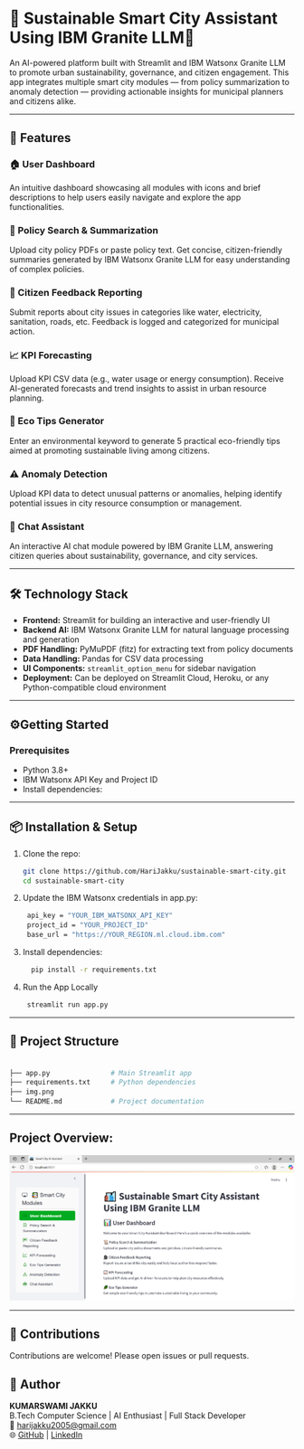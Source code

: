 # 🌆 Sustainable Smart City Assistant Using IBM Granite LLM🤖


An AI-powered platform built with Streamlit and IBM Watsonx Granite LLM to promote urban sustainability, governance, and citizen engagement. This app integrates multiple smart city modules — from policy summarization to anomaly detection — providing actionable insights for municipal planners and citizens alike.

---

## 🚀 Features

### 🏠 User Dashboard  
An intuitive dashboard showcasing all modules with icons and brief descriptions to help users easily navigate and explore the app functionalities.

### 📜 Policy Search & Summarization  
Upload city policy PDFs or paste policy text. Get concise, citizen-friendly summaries generated by IBM Watsonx Granite LLM for easy understanding of complex policies.

### 📣 Citizen Feedback Reporting  
Submit reports about city issues in categories like water, electricity, sanitation, roads, etc. Feedback is logged and categorized for municipal action.

### 📈 KPI Forecasting  
Upload KPI CSV data (e.g., water usage or energy consumption). Receive AI-generated forecasts and trend insights to assist in urban resource planning.

### 🌿 Eco Tips Generator  
Enter an environmental keyword to generate 5 practical eco-friendly tips aimed at promoting sustainable living among citizens.

### ⚠️ Anomaly Detection  
Upload KPI data to detect unusual patterns or anomalies, helping identify potential issues in city resource consumption or management.

### 💬 Chat Assistant  
An interactive AI chat module powered by IBM Granite LLM, answering citizen queries about sustainability, governance, and city services.

---

## 🛠️ Technology Stack

- **Frontend:** Streamlit for building an interactive and user-friendly UI  
- **Backend AI:** IBM Watsonx Granite LLM for natural language processing and generation  
- **PDF Handling:** PyMuPDF (fitz) for extracting text from policy documents  
- **Data Handling:** Pandas for CSV data processing  
- **UI Components:** `streamlit_option_menu` for sidebar navigation  
- **Deployment:** Can be deployed on Streamlit Cloud, Heroku, or any Python-compatible cloud environment

---

## ⚙️Getting Started

### Prerequisites

- Python 3.8+  
- IBM Watsonx API Key and Project ID  
- Install dependencies:

---

## 📦 Installation & Setup

1. Clone the repo:
   ```bash
   git clone https://github.com/HariJakku/sustainable-smart-city.git
   cd sustainable-smart-city
   ```
2. Update the IBM Watsonx credentials in app.py:
   ```bash
    api_key = "YOUR_IBM_WATSONX_API_KEY"
    project_id = "YOUR_PROJECT_ID"
    base_url = "https://YOUR_REGION.ml.cloud.ibm.com"
   ```
3. Install dependencies:
   ```bash
     pip install -r requirements.txt
   ```
4. Run the App Locally
   ```bash
    streamlit run app.py
   ```
---
## 📂 Project Structure

```bash

├── app.py               # Main Streamlit app
├── requirements.txt     # Python dependencies
├── img.png  
└── README.md            # Project documentation
```
---
## Project Overview: 

![DashBoard](img.PNG)

---

## 🤝 Contributions
Contributions are welcome! Please open issues or pull requests.

## 👤 Author

**KUMARSWAMI JAKKU**  
B.Tech Computer Science | AI Enthusiast | Full Stack Developer  
📧 harijakku2005@gmail.com  
🌐 [GitHub](https://github.com/HariJakku) | [LinkedIn](https://linkedin.com/in/hari-jakku-189921278/)
